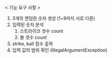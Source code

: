 
< 기능 요구 사항 >
1. 3개의 랜덤한 숫자 생성 (1~9까지 서로 다른)
2. 입력된 숫자 분석
   1) 스트라이크 갯수 count
   2) 볼 갯수 count
3. strike, ball 점수 출력
4. 입력 값의 범위 확인 (IllegalArgumentException)
